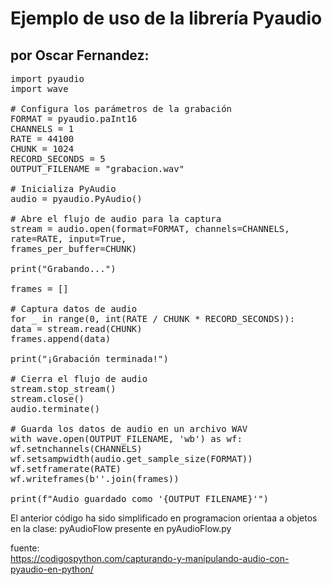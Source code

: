 
# Ejemplo de uso de la librería Pyaudio
## por Oscar Fernandez:
<pre>
import pyaudio
import wave

# Configura los parámetros de la grabación
FORMAT = pyaudio.paInt16
CHANNELS = 1
RATE = 44100
CHUNK = 1024
RECORD_SECONDS = 5
OUTPUT_FILENAME = "grabacion.wav"

# Inicializa PyAudio
audio = pyaudio.PyAudio()

# Abre el flujo de audio para la captura
stream = audio.open(format=FORMAT, channels=CHANNELS,
rate=RATE, input=True,
frames_per_buffer=CHUNK)

print("Grabando...")

frames = []

# Captura datos de audio
for _ in range(0, int(RATE / CHUNK * RECORD_SECONDS)):
data = stream.read(CHUNK)
frames.append(data)

print("¡Grabación terminada!")

# Cierra el flujo de audio
stream.stop_stream()
stream.close()
audio.terminate()

# Guarda los datos de audio en un archivo WAV
with wave.open(OUTPUT_FILENAME, 'wb') as wf:
wf.setnchannels(CHANNELS)
wf.setsampwidth(audio.get_sample_size(FORMAT))
wf.setframerate(RATE)
wf.writeframes(b''.join(frames))

print(f"Audio guardado como '{OUTPUT_FILENAME}'")
</pre>

El anterior código ha sido simplificado en programacion orientaa a objetos en la clase: pyAudioFlow presente en pyAudioFlow.py

fuente:  
https://codigospython.com/capturando-y-manipulando-audio-con-pyaudio-en-python/
